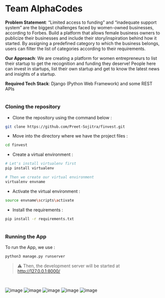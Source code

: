 # Team AlphaCodes

**Problem Statement**: “Limited access to funding” and “inadequate support system” are the biggest challenges faced by women-owned businesses, according to Forbes. Build a platform that allows female business owners to publicize their businesses and include their story/inspiration behind how it started. By assigning a predefined category to which the business belongs, users can filter the list of categories according to their requirements.

**Our Approach**: We are creating a platform for women entrepreneurs to list their startup to get the recognition and funding they deserve!
People here can invest in startups, list their own startup and get to know the latest news and insights of a startup.

**Required Tech Stack**: Django (Python Web Framework) and some REST APIs

#

### Cloning the repository

* Clone the repository using the command below :
```bash
git clone https://github.com/Preet-Sojitra/finvest.git

```

* Move into the directory where we have the project files : 
```bash
cd finvest

```

* Create a virtual environment :
```bash
# Let's install virtualenv first
pip install virtualenv

# Then we create our virtual environment
virtualenv envname

```

* Activate the virtual environment :
```bash
source envname\scripts\activate

```

* Install the requirements :
```bash
pip install -r requirements.txt

```

#

### Running the App

To run the App, we use :
```bash
python3 manage.py runserver

```

> ⚠ Then, the development server will be started at http://127.0.0.1:8000/
<br>


![image](https://user-images.githubusercontent.com/99275086/194753143-d146124e-ea38-46d3-9fba-c0a75a44e825.png)
![image](https://user-images.githubusercontent.com/87543808/195787618-2f68623e-c46b-4334-a83d-f4b688fca05e.png)
![image](https://user-images.githubusercontent.com/87543808/195786873-8bdee248-eb56-4d5d-8025-63074a71c275.png)
![image](https://user-images.githubusercontent.com/87543808/195787894-bff05c16-9fe4-4ad8-9dce-6234b7c0bd5f.png)
![image](https://user-images.githubusercontent.com/87543808/195788087-0e4fa6b5-6d5d-4da7-b5fa-a290412abf24.png)


